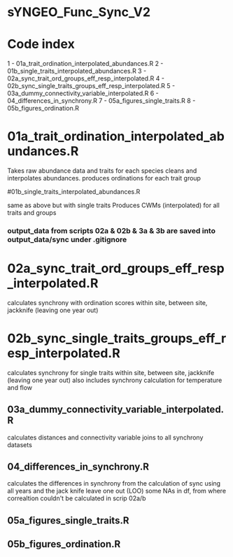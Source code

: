 # sYNGEO_Func_Sync_V2

# Code index

1 - 01a_trait_ordination_interpolated_abundances.R
2 - 01b_single_traits_interpolated_abundances.R
3 - 02a_sync_trait_ord_groups_eff_resp_interpolated.R
4 - 02b_sync_single_traits_groups_eff_resp_interpolated.R
5 - 03a_dummy_connectivity_variable_interpolated.R
6 - 04_differences_in_synchrony.R
7 - 05a_figures_single_traits.R
8 - 05b_figures_ordination.R


# 01a_trait_ordination_interpolated_abundances.R

Takes raw abundance data and traits for each species
cleans and interpolates abundances. 
produces ordinations for each trait group

#01b_single_traits_interpolated_abundances.R

same as above but with single traits
Produces CWMs (interpolated) for all traits and groups


### output_data from scripts 02a & 02b & 3a & 3b are saved into output_data/sync under .gitignore
# 02a_sync_trait_ord_groups_eff_resp_interpolated.R

calculates synchrony with ordination scores
within site, between site, jackknife (leaving one year out)


# 02b_sync_single_traits_groups_eff_resp_interpolated.R

calculates synchrony for single traits
within site, between site, jackknife (leaving one year out)
also includes synchrony calculation for temperature and flow

## 03a_dummy_connectivity_variable_interpolated.R

calculates distances and connectivity variable
joins to all synchrony datasets

## 04_differences_in_synchrony.R

calculates the differences in synchrony from the calculation of sync using all years and the jack knife leave one out (LOO)
some NAs in df, from where correaltion couldn't be calculated in scrip 02a/b

## 05a_figures_single_traits.R
## 05b_figures_ordination.R





